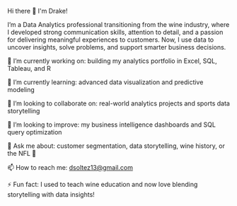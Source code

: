 Hi there 👋 I'm Drake!

I’m a Data Analytics professional transitioning from the wine industry, where I developed strong communication skills, attention to detail, and a passion for delivering meaningful experiences to customers. 
Now, I use data to uncover insights, solve problems, and support smarter business decisions.

🔭 I’m currently working on: building my analytics portfolio in Excel, SQL, Tableau, and R

🌱 I’m currently learning: advanced data visualization and predictive modeling

👯 I’m looking to collaborate on: real-world analytics projects and sports data storytelling

🤔 I’m looking to improve: my business intelligence dashboards and SQL query optimization

💬 Ask me about: customer segmentation, data storytelling, wine history, or the NFL 🏈

📫 How to reach me: dsoltez13@gmail.com

⚡ Fun fact: I used to teach wine education and now love blending storytelling with data insights!
